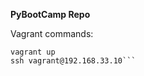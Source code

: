 **PyBootCamp Repo**

Vagrant commands:
```vagrant init ubuntu/trusty64
vagrant up
ssh vagrant@192.168.33.10```
